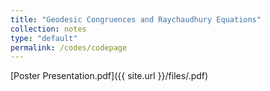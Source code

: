 ```yaml
---
title: "Geodesic Congruences and Raychaudhury Equations"
collection: notes
type: "default"
permalink: /codes/codepage
---
```


[Poster Presentation.pdf]({{ site.url }}/files/.pdf)